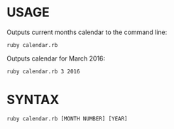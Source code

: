 # USAGE

Outputs current months calendar to the command line:

`ruby calendar.rb`


Outputs calendar for March 2016:

`ruby calendar.rb 3 2016`

# SYNTAX
`ruby calendar.rb [MONTH NUMBER] [YEAR]`
